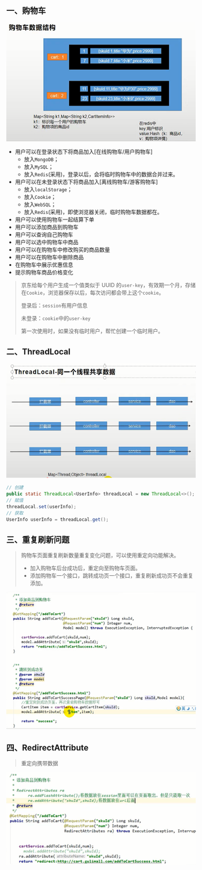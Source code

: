 ## 一、购物车

![](https://raw.githubusercontent.com/Super-YYQ/PicGoPicture/main/PicGo/20201224151003.png)

- 用户可以在登录状态下将商品加入[在线购物车/用户购物车]
  - 放入`MongoDB`；
  - 放入`MySQL`；
  - 放入`Redis`(采用)，登录以后，会将临时购物车中的数据合并过来。
- 用户可以在未登录状态下将商品加入[离线购物车/游客购物车]
  - 放入`localStorage`；
  - 放入`Cookie`；
  - 放入`WebSQL`；
  - 放入`Redis`(采用)，即使浏览器关闭，临时购物车数据都在。
- 用户可以使用购物车一起结算下单
- 用户可以添加商品到购物车
- 用户可以查询自己购物车
- 用户可以选中购物车中商品
- 用户可以在购物车中修改购买的商品数量
- 用户可以在购物车中删除商品
- 在购物车中展示优惠信息
- 提示购物车商品价格变化

> 京东给每个用户生成一个值类似于 UUID 的`user-key`，有效期一个月，存储在`Cookie`，浏览器保存以后，每次访问都会带上这个`cookie`。
>
> 登录后：`session`有用户信息
>
> 未登录：`cookie`中的`user-key`
>
> 第一次使用时，如果没有临时用户，帮忙创建一个临时用户。



## 二、ThreadLocal

![](https://raw.githubusercontent.com/Super-YYQ/PicGoPicture/main/PicGo/20201224163537.png)

```java
// 创建
public static ThreadLocal<UserInfo> threadLocal = new ThreadLocal<>();
// 赋值
threadLocal.set(userInfo);
// 获取
UserInfo userInfo = threadLocal.get();
```

## 三、重复刷新问题

> 购物车页面重复刷新数量重复变化问题，可以使用重定向功能解决。
>
> - 加入购物车后台成功后，重定向至购物车页面。
> - 添加购物车一个接口，跳转成功页一个接口，重复刷新成功页不会重复添加。

![](https://raw.githubusercontent.com/Super-YYQ/PicGoPicture/main/PicGo/20201224173817.png)



## 四、RedirectAttribute

> 重定向携带数据

![](https://raw.githubusercontent.com/Super-YYQ/PicGoPicture/main/PicGo/20201228150231.png)